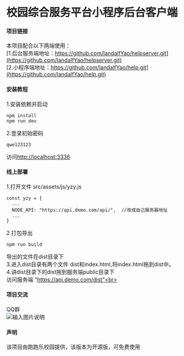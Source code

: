 # 校园综合服务平台小程序后台客户端

#### 项目链接
本项目配合以下两端使用：<br>
[1.后台服务端地址：https://github.com/landalfYao/helpserver.git](https://github.com/landalfYao/helpserver.git)<br>
[2.小程序端地址：https://github.com/landalfYao/help.git](https://github.com/landalfYao/help.git)<br>

#### 安装教程

1.安装依赖并启动

```
npm install
npm run dev
```
2.登录初始密码
```
qwe123123
```

访问[http://localhost:3336](http://localhost:3336)

#### 线上部署
1.打开文件 src/assets/js/yzy.js
```
const yzy = {
  ...
  NODE_API: "https://api.demo.com/api/",  //改成自己服务器地址
  ...
}
```
2.打包导出
```
npm run build
```
导出的文件在dist目录下<br>
3.进入dist目录有两个文件 dist和index.html,将index.html拖到dist中。<br>
4.讲dist目录下的dist拖到服务端public目录下<br>
访问服务端 "https://api.demo.com/dist"<br>
#### 项目交流
QQ群<br>
![输入图片说明](https://images.gitee.com/uploads/images/2019/0325/100055_4cc3cea8_1930998.png "微信截图_20190325095959.png")
#### 声明
该项目由跑跑乐校园提供，该版本为开源版，可免费使用
